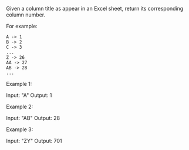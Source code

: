 Given a column title as appear in an Excel sheet, return its corresponding column number.

For example:

    A -> 1
    B -> 2
    C -> 3
    ...
    Z -> 26
    AA -> 27
    AB -> 28 
    ...

Example 1:

Input: "A"
Output: 1

Example 2:

Input: "AB"
Output: 28

Example 3:

Input: "ZY"
Output: 701

